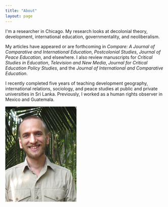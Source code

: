 ```yaml
---
title: "About"
layout: page
---
```


I'm a researcher in Chicago. My research looks at decolonial theory, development, international education, governmentality, and neoliberalism.

My articles have appeared or are forthcoming in *Compare: A Journal of Comparative and International Education*, *Postcolonial Studies*, *Journal of Peace Education*, and elsewhere. I also review manuscripts for *Critical Studies in Education*, *Television and New Media*, *Journal for Critical Education Policy Studies*, and the *Journal of International and Comparative Education*.

I recently completed five years of teaching development geography, international relations, sociology, and peace studies at public and private universities in Sri Lanka. Previously, I worked as a human rights observer in Mexico and Guatemala.


![DavidGolding.jpg](/assets/DavidGolding.JPG)
